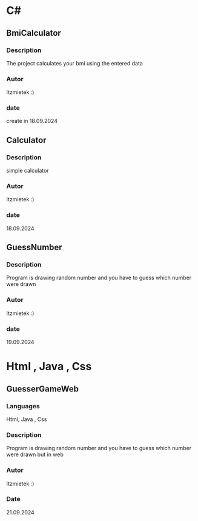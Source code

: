 # C#

## BmiCalculator

### Description
The project calculates your bmi using the entered data

### Autor
Itzmietek :)

### date
create in 18.09.2024 





  
## Calculator

### Description
simple calculator

### Autor
Itzmietek :)

### date
18.09.2024

## GuessNumber

### Description
Program is drawing random number and you have to guess which number were drawn

### Autor
Itzmietek :)

### date
19.09.2024


# Html , Java , Css
## GuesserGameWeb
### Languages
Html, Java , Css
### Description 
Program is drawing random number and you have to guess which number were drawn but in web
### Autor 
Itzmietek :)
### Date
21.09.2024
